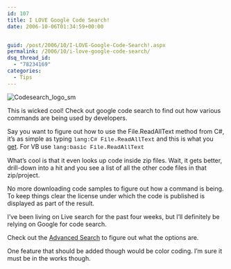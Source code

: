 ```yaml
---
id: 107
title: I LOVE Google Code Search!
date: 2006-10-06T01:34:59+00:00


guid: /post/2006/10/I-LOVE-Google-Code-Search!.aspx
permalink: /2006/10/i-love-google-code-search/
dsq_thread_id:
  - "78234169"
categories:
  - Tips
---
```

<p><img alt="Codesearch_logo_sm" src="/codesearch_logo_sm.gif" border="0" /></p>
<p>This is wicked cool! Check out google code search to find out how various commands are being used by developers. </p>
<p>Say you want to figure out how to use the File.ReadAllText method from C#, it&rsquo;s as simple as typing <font face="Courier New" size="2">lang:C# File.ReadAllText</font> and this is what you <a href="http://google.com/codesearch?q=lang%3AC%23+File.ReadAllText&amp;btnG=Search+Code">get</a>. For VB use <font face="Courier New" size="2">lang:basic File.ReadAllText</font> </p>
<p>What&rsquo;s cool is that it even looks up code&nbsp;inside zip files. Wait, it gets better, drill-down into a hit and&nbsp;you see a list of all the&nbsp;other code files in that zip/project.&nbsp;</p>
<p>No more downloading code samples to figure out how a command is being. To keep things clear the license under which the code is published is displayed as part of the result.</p>
<p>I&rsquo;ve been living on Live search for the past four weeks, but I&rsquo;ll definitely be relying on Google for code search.</p>
<p>Check out the <a href="http://google.com/codesearch/advanced_code_search">Advanced Search</a> to figure out what the options are.</p>
<p>One feature that should be added though would be color coding. I&rsquo;m sure it must be in the works though.</p>